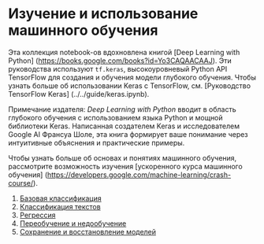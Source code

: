 # Изучение и использование машинного обучения

Эта коллекция notebook-ов вдохновлена книгой
[Deep Learning with Python] (https://books.google.com/books?id=Yo3CAQAACAAJ).
Эти руководства используют `tf.keras`, высокоуровневый Python API TensorFlow для создания
и обучения модели глубокого обучения. Чтобы узнать больше об использовании Keras с
TensorFlow, см. [Руководство TensorFlow Keras] (../../guide/keras.ipynb).

Примечание издателя: *Deep Learning with Python* вводит в область глубокого
обучения с использованием языка Python и мощной библиотеки Keras. Написанная
создателем Keras и исследователем Google AI Франсуа Шоле, эта книга формирует ваше
понимание через интуитивные объяснения и практические примеры.

Чтобы узнать больше об основах и понятиях машинного обучения, рассмотрите возможность изучения
[ускоренного курса машинного обучения] (https://developers.google.com/machine-learning/crash-course/).

1. [Базовая классификация](./basic_classification.ipynb)
2. [Классификация текстов](./basic_text_classification.ipynb)
3. [Регрессия](./basic_regression.ipynb)
4. [Переобучение и недообучение](./overfit_and_underfit.ipynb)
5. [Сохранение и восстановление моделей](./save_and_restore_models.ipynb)
